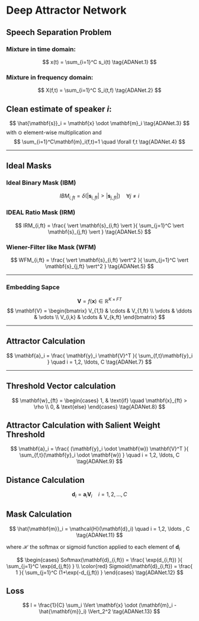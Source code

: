 # Deep Attractor Network
## Speech Separation Problem
### Mixture in time domain:
$$
x(t) = \sum_{i=1}^C s_i(t)
\tag{ADANet.1}
$$
### Mixture in frequency domain:
$$
X(f,t) = \sum_{i=1}^C S_i(t,f)
\tag{ADANet.2}
$$



## Clean estimate of speaker $i$:
$$
\hat{\mathbf{s}}_i = \mathbf{x} \odot \mathbf{m}_i
\tag{ADANet.3}
$$
with $\odot$ element-wise multiplication and
$$
\sum_{i=1}^C\mathbf{m}_i(f,t)=1 \quad \forall f,t
\tag{ADANet.4}
$$

---

## Ideal Masks

### Ideal Binary Mask (IBM)
$$
IBM_{i,ft} =
\delta(\vert \mathbf{s}_{i,ft} \vert > \vert \mathbf{s}_{j,ft} \vert)
\quad \forall j \neq i
\tag{ADANet.5}
$$

### IDEAL Ratio Mask (IRM)
$$
IRM_{i,ft} =
\frac{
    \vert \mathbf{s}_{i,ft} \vert
}{
    \sum_{j=1}^C \vert \mathbf{s}_{j,ft} \vert
}
\tag{ADANet.5}
$$

### Wiener-Filter like Mask (WFM)
$$
WFM_{i,ft} =
\frac{
    \vert \mathbf{s}_{i,ft} \vert^2
}{
    \sum_{j=1}^C \vert \mathbf{s}_{j,ft} \vert^2
}
\tag{ADANet.5}
$$

---

### Embedding Sapce
$$
\mathbf{V} = f(\mathbf{x}) \in \mathbb{R}^{K \times FT}
\tag{ADANet.6}
$$
$$
\mathbf{V} =
\begin{bmatrix}
V_{1,1}    & \cdots     & V_{1,ft}  \\
\vdots     & \ddots     & \vdots    \\
V_{i,k}     & \cdots    & V_{k,ft}
\end{bmatrix}
$$

---

## Attractor Calculation
$$
\mathbf{a}_i = \frac{
\mathbf{y}_i \mathbf{V}^T
}{
\sum_{f,t}\mathbf{y}_i
}
\quad i = 1,2, \ldots, C
\tag{ADANet.7}
$$

---

## Threshold Vector calculation
$$
\mathbf{w}_{ft} = 
\begin{cases}
1, & \text{if} \quad \mathbf{x}_{ft} > \rho \\
0, & \text{else}
\end{cases}
\tag{ADANet.8}
$$

## Attractor Calculation with Salient Weight Threshold
$$
\mathbf{a}_i = \frac{
(\mathbf{y}_i \odot \mathbf{w}) \mathbf{V}^T
}{
\sum_{f,t}(\mathbf{y}_i \odot \mathbf{w})
}
\quad i = 1,2, \ldots, C
\tag{ADANet.9}
$$

## Distance Calculation
$$
\mathbf{d}_i = \mathbf{a}_i \mathbf{V}_i
\quad i = 1,2, \ldots , C
\tag{ADANet.10}
$$

## Mask Calculation
$$
\hat{\mathbf{m}}_i = \mathcal{H}(\mathbf{d}_i)
\quad i = 1,2, \ldots , C
\tag{ADANet.11}
$$

where $\mathcal{H}$ the softmax or sigmoid function applied to each element of $\mathbf{d}_i$

$$
\begin{cases}
Softmax(\mathbf{d}_{i,ft}) = 
\frac{
    \exp(d_{i,ft})
}{
    \sum_{j=1}^C \exp(d_{j,ft})
}
\\
\color{red}
Sigmoid(\mathbf{d}_{i,ft}) = 
\frac{
    1
}{
    \sum_{j=1}^C (1+\exp(-d_{j,ft})
}
\end{cases}
\tag{ADANet.12}
$$

## Loss

$$
l = \frac{1}{C} \sum_i \Vert \mathbf{x} \odot (\mathbf{m}_i - \hat{\mathbf{m}}_i) \Vert_2^2
\tag{ADANet.13}
$$
